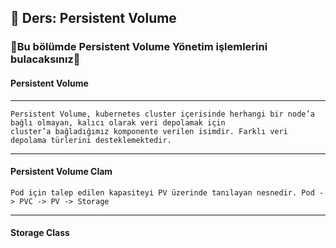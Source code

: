 ## 🧑 Ders: Persistent Volume

### 📗Bu bölümde Persistent Volume Yönetim işlemlerini bulacaksınız📗

#### Persistent Volume
***
```
Persistent Volume, kubernetes cluster içerisinde herhangi bir node’a bağlı olmayan, kalıcı olarak veri depolamak için 
cluster’a bağladığımız komponente verilen isimdir. Farklı veri depolama türlerini desteklemektedir.
```
***
#### Persistent Volume Clam
```
Pod için talep edilen kapasiteyi PV üzerinde tanılayan nesnedir. Pod -> PVC -> PV -> Storage
```
***
#### Storage Class
```

```
